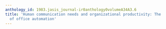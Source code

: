 ```yaml
---
anthology_id: 1983.jasis_journal-ir0anthology0volumeA34A3.6
title: 'Human communication needs and organizational productivity: The potential impact
  of office automation'
---
```

